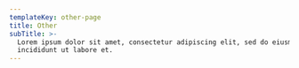 ```yaml
---
templateKey: other-page
title: Other
subTitle: >-
  Lorem ipsum dolor sit amet, consectetur adipiscing elit, sed do eiusmod tempor
  incididunt ut labore et.
---
```

